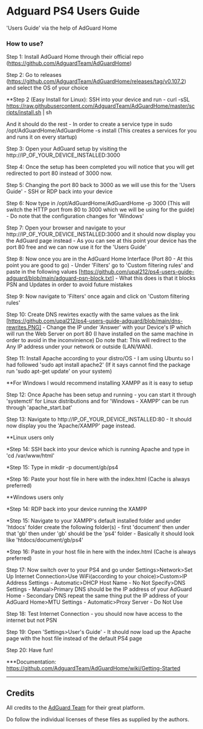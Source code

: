 # Adguard PS4 Users Guide

'Users Guide' via the help of AdGuard Home

### How to use?

Step 1: Install AdGuard Home through their official repo (https://github.com/AdguardTeam/AdGuardHome)


Step 2: Go to releases (https://github.com/AdguardTeam/AdGuardHome/releases/tag/v0.107.2) and select the OS of your choice


**Step 2 (Easy Install for Linux): SSH into your device and run - curl -sSL https://raw.githubusercontent.com/AdguardTeam/AdGuardHome/master/scripts/install.sh | sh


And it should do the rest - In order to create a service type in sudo /opt/AdGuardHome/AdGuardHome -s install (This creates a services for you and runs it on every startup)


Step 3: Open your AdGuard setup by visiting the http://IP_OF_YOUR_DEVICE_INSTALLED:3000


Step 4: Once the setup has been completed you will notice that you will get redirected to port 80 instead of 3000 now.


Step 5: Changing the port 80 back to 3000 as we will use this for the 'Users Guide' - SSH or RDP back into your device


Step 6: Now type in /opt/AdGuardHome/AdGuardHome -p 3000 (This will switch the HTTP port from 80 to 3000 which we will be using for the guide) - Do note that the configuration changes for 'Windows'


Step 7: Open your browser and navigate to your http://IP_OF_YOUR_DEVICE_INSTALLED:3000 and it should now display you the AdGuard page instead - As you can see at this point your device has the port 80 free and we can now use it for the 'Users Guide'


Step 8: Now once you are in the AdGuard Home Interface (Port 80 - At this point you are good to go) - Under 'Filters' go to 'Custom filtering rules' and paste in the following values [https://github.com/upal212/ps4-users-guide-adguard/blob/main/adguard-psn-block.txt] - What this does is that it blocks PSN and Updates in order to avoid future mistakes


Step 9: Now navigate to 'Filters' once again and click on 'Custom filtering rules'


Step 10: Create DNS rewirtes exactly with the same values as the link [https://github.com/upal212/ps4-users-guide-adguard/blob/main/dns-rewrites.PNG] - Change the IP under 'Answer' with your Device's IP which will run the Web Server on port 80 (I have installed on the same machine in order to avoid in the inconvinience) Do note that: This will redirect to the Any IP address under your network or outside (LAN/WAN).


Step 11: Install Apache according to your distro/OS - I am using Ubuntu so I had followed 'sudo apt install apache2' (If it says cannot find the package run 'sudo apt-get update' on your system)


**For Windows I would recommend installing XAMPP as it is easy to setup


Step 12: Once Apache has been setup and running - you can start it through 'systemctl' for Linux distributions and for 'Windows - XAMPP' can be run through 'apache_start.bat'


Step 13: Navigate to http://IP_OF_YOUR_DEVICE_INSTALLED:80 - It should now display you the 'Apache/XAMPP' page instead.


**Linux users only


*Step 14: SSH back into your device which is running Apache and type in 'cd /var/www/html'


*Step 15: Type in mkdir -p document/gb/ps4


*Step 16: Paste your host file in here with the index.html (Cache is always preferred)


**Windows users only


*Step 14: RDP back into your device running the XAMPP


*Step 15: Navigate to your XAMPP's default installed folder and under 'htdocs' folder create the following folder(s) - first 'document' then under that 'gb' then under 'gb' should be the 'ps4' folder - Basically it should look like 'htdocs/document/gb/ps4'


*Step 16: Paste in your host file in here with the index.html (Cache is always preferred)


Step 17: Now switch over to your PS4 and go under Settings>Network>Set Up Internet Connection>Use WiFi(according to your choice)>Custom>IP Address Settings - Automatic>DHCP Host Name - No Not Specify>DNS Settings - Manual>Primary DNS should be the IP address of your AdGuard Home - Secondary DNS repeat the same thing put the IP address of your AdGuard Home>MTU Settings - Automatic>Proxy Server - Do Not Use


Step 18: Test Internet Connection - you should now have access to the internet but not PSN


Step 19: Open 'Settings>User's Guide' - It should now load up the Apache page with the host file instead of the default PS4 page


Step 20: Have fun!


***Documentation: https://github.com/AdguardTeam/AdGuardHome/wiki/Getting-Started

----------

## Credits

All credits to the [AdGuard Team](https://adguard.com) for their great platform.

Do follow the individual licenses of these files as supplied by the authors.
